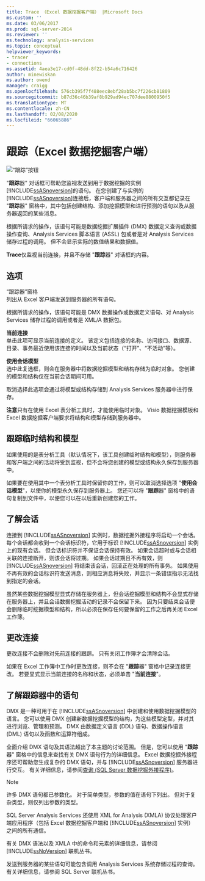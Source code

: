 ```yaml
---
title: Trace （Excel 数据挖掘客户端） |Microsoft Docs
ms.custom: ''
ms.date: 03/06/2017
ms.prod: sql-server-2014
ms.reviewer: ''
ms.technology: analysis-services
ms.topic: conceptual
helpviewer_keywords:
- tracer
- connections
ms.assetid: 4aea3e17-cd0f-48dd-8f22-b54a6c716426
author: minewiskan
ms.author: owend
manager: craigg
ms.openlocfilehash: 576cb395f7f488eec8ebf28ab5bc7f226cb81809
ms.sourcegitcommit: b87d36c46b39af8b929ad94ec707dee8800950f5
ms.translationtype: MT
ms.contentlocale: zh-CN
ms.lasthandoff: 02/08/2020
ms.locfileid: "66065886"
---
```

# <a name="trace-data-mining-client-for-excel"></a>跟踪（Excel 数据挖掘客户端）
  ![“跟踪”按钮](media/misc-trace.gif "“跟踪”按钮")  
  
 "**跟踪**器" 对话框可帮助您监视发送到用于数据挖掘的实例[!INCLUDE[ssASnoversion](../includes/ssasnoversion-md.md)]的语句。 在您创建了与实例的[!INCLUDE[ssASnoversion](../includes/ssasnoversion-md.md)]连接后，客户端和服务器之间的所有交互都记录在 "**跟踪**器" 窗格中，其中包括创建结构、添加挖掘模型和进行预测的语句以及从服务器返回的某些消息。  
  
 根据所请求的操作，该语句可能是数据挖掘扩展插件 (DMX) 数据定义查询或数据操作查询、Analysis Services 脚本语言 (ASSL) 包或者是对 Analysis Services 储存过程的调用。 但不会显示实际的数值结果和数据值。  
  
 **Trace**仅监视当前连接，并且不存储 "**跟踪**器" 对话框的内容。  
  
## <a name="options"></a>选项  
 “跟踪器”窗格  
 列出从 Excel 客户端发送到服务器的所有语句。  
  
 根据所请求的操作，该语句可能是 DMX 数据操作或数据定义语句、对 Analysis Services 储存过程的调用或者是 XML/A 数据包。  
  
 **当前连接**  
 单击此项可显示当前连接的定义。 该定义包括连接的名称、访问接口、数据源、目录、事务最近使用该连接的时间以及当前状态（“打开”、“不活动”等）。  
  
 **使用会话模型**  
 选中此复选框，则会在服务器中将数据挖掘模型和结构存储为临时对象。 您创建的模型和结构仅在当前会话期间可用。  
  
 取消选择此选项会通过将模型或结构存储到 Analysis Services 服务器中进行保存。  
  
 **注意**只有在使用 Excel 表分析工具时，才能使用临时对象。 Visio 数据挖掘模板和 Excel 数据挖掘客户端要求将结构和模型存储到服务器中。  
  
## <a name="tracing-temporary-structures-and-models"></a>跟踪临时结构和模型  
 如果使用的是表分析工具（默认情况下，该工具创建临时结构和模型），则服务器和客户端之间的活动将受到监视，但不会将您创建的模型或结构永久保存到服务器中。  
  
 如果要在使用其中一个表分析工具时保留你的工作，则可以取消选择选项 "**使用会话模型**"，以使你的模型永久保存到服务器上。 您还可以将 "**跟踪**器" 窗格中的语句复制到文件中，以便您可以在以后重新创建您的工作。  
  
## <a name="understanding-sessions"></a>了解会话  
 连接到 [!INCLUDE[ssASnoversion](../includes/ssasnoversion-md.md)] 实例时，数据挖掘外接程序将启动一个会话。 每个会话都会收到一个会话标识符，它用于标识 [!INCLUDE[ssASnoversion](../includes/ssasnoversion-md.md)] 实例上的现有会话。 但会话标识符并不保证会话保持有效。 如果会话超时或与会话相关联的连接断开，则该会话将过期。 如果会话过期且不再有效，则 [!INCLUDE[ssASnoversion](../includes/ssasnoversion-md.md)] 将结束该会话，回滚正在处理的所有事务。 如果使用不再有效的会话标识符发送消息，则相应消息将失败，并显示一条错误指示无法找到指定的会话。  
  
 虽然某些数据挖掘模型显式存储在服务器上，但会话挖掘模型和结构不会显式存储在服务器上，并且会话数据挖掘活动的记录不会保留下来。 因为只要结束会话便会删除临时挖掘模型和结构，所以必须在保存任何要保留的工作之后再关闭 Excel 工作簿。  
  
## <a name="changing-connections"></a>更改连接  
 更改连接不会删除对先前连接的跟踪。 只有关闭工作簿才会清除会话。  
  
 如果在 Excel 工作簿中工作时更改连接，则不会在 "**跟踪**器" 窗格中记录连接更改。 若要显式显示当前连接的名称和状态，必须单击 "**当前连接**"。  
  
## <a name="understanding-statements-in-the-tracer"></a>了解跟踪器中的语句  
 DMX 是一种可用于在 [!INCLUDE[ssASnoversion](../includes/ssasnoversion-md.md)] 中创建和使用数据挖掘模型的语言。 您可以使用 DMX 创建新数据挖掘模型的结构，为这些模型定型，并对其进行浏览、管理和预测。 DMX 由数据定义语言 (DDL) 语句、数据操作语言 (DML) 语句以及函数和运算符组成。  
  
 全面介绍 DMX 语句及其语法超出了本主题的讨论范围。 但是，您可以使用 "**跟踪**器" 窗格中的信息来查找有关 DMX 语句行为的详细信息。 Excel 数据挖掘外接程序还可帮助您生成复杂的 DMX 语句，并与 [!INCLUDE[ssASnoversion](../includes/ssasnoversion-md.md)] 服务器进行交互。 有关详细信息，请参阅[查询 &#40;SQL Server 数据挖掘外接程序&#41;](query-sql-server-data-mining-add-ins.md)。  
  
> [!NOTE]  
>  许多 DMX 语句都已参数化。 对于简单类型，参数的值在语句下列出。 但对于复杂类型，则仅列出参数的类型。  
  
 SQL Server Analysis Services 还使用 XML for Analysis (XMLA) 协议处理客户端应用程序（包括 Excel 数据挖掘客户端和 [!INCLUDE[ssASnoversion](../includes/ssasnoversion-md.md)] 实例）之间的所有通信。  
  
 有关 DMX 语法以及 XMLA 中的命令和元素的详细信息，请参阅 [!INCLUDE[ssNoVersion](../includes/ssnoversion-md.md)] 联机丛书。  
  
 发送到服务器的某些语句可能包含调用 Analysis Services 系统存储过程的查询。 有关详细信息，请参阅 SQL Server 联机丛书。  
  
  
